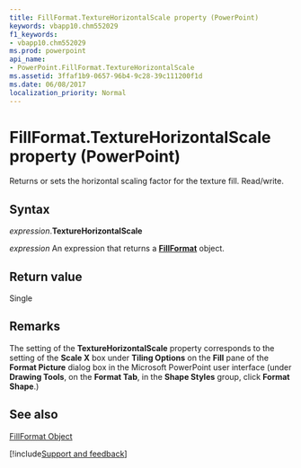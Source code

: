 ```yaml
---
title: FillFormat.TextureHorizontalScale property (PowerPoint)
keywords: vbapp10.chm552029
f1_keywords:
- vbapp10.chm552029
ms.prod: powerpoint
api_name:
- PowerPoint.FillFormat.TextureHorizontalScale
ms.assetid: 3ffaf1b9-0657-96b4-9c28-39c111200f1d
ms.date: 06/08/2017
localization_priority: Normal
---
```



# FillFormat.TextureHorizontalScale property (PowerPoint)

Returns or sets the horizontal scaling factor for the texture fill. Read/write.


## Syntax

_expression_.**TextureHorizontalScale**

_expression_ An expression that returns a **[FillFormat](powerpoint.fillformat.md)** object.


## Return value

Single


## Remarks

The setting of the  **TextureHorizontalScale** property corresponds to the setting of the **Scale X** box under **Tiling Options** on the **Fill** pane of the **Format Picture** dialog box in the Microsoft PowerPoint user interface (under **Drawing Tools**, on the  **Format Tab**, in the  **Shape Styles** group, click **Format Shape**.)


## See also


[FillFormat Object](PowerPoint.FillFormat.md)

[!include[Support and feedback](~/includes/feedback-boilerplate.md)]